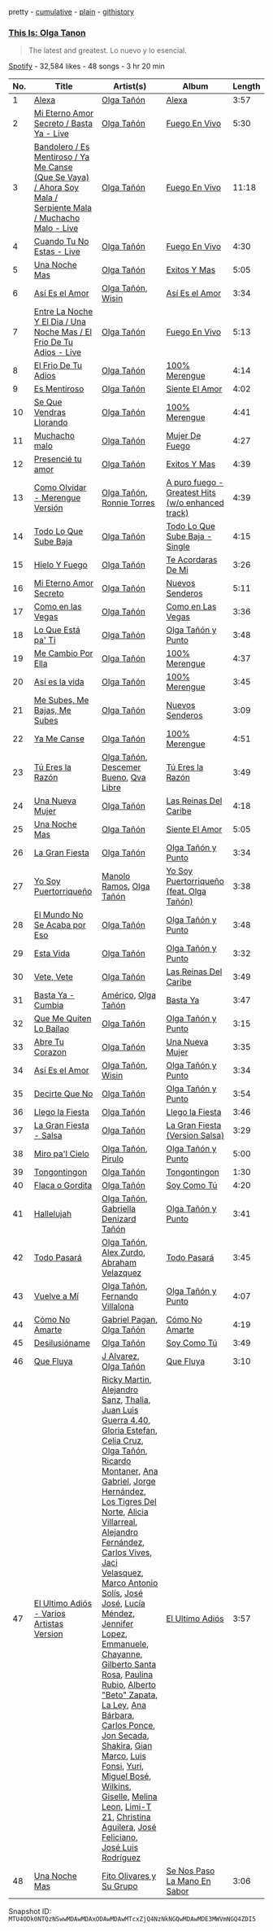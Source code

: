 pretty - [cumulative](/playlists/cumulative/37i9dQZF1DXbicEtPvsx8f.md) - [plain](/playlists/plain/37i9dQZF1DXbicEtPvsx8f) - [githistory](https://github.githistory.xyz/mackorone/spotify-playlist-archive/blob/main/playlists/plain/37i9dQZF1DXbicEtPvsx8f)

### [This Is: Olga Tanon](https://open.spotify.com/playlist/37i9dQZF1DXbicEtPvsx8f)

> The latest and greatest\. Lo nuevo y lo esencial.

[Spotify](https://open.spotify.com/user/spotify) - 32,584 likes - 48 songs - 3 hr 20 min

| No. | Title | Artist(s) | Album | Length |
|---|---|---|---|---|
| 1 | [Alexa](https://open.spotify.com/track/4Fh1hMmlADgnOFWvEzQBTE) | [Olga Tañón](https://open.spotify.com/artist/4pv1Jo4PbYI8LMADJoTWjE) | [Alexa](https://open.spotify.com/album/1uyHEpEGI8EKBs09K4GsQf) | 3:57 |
| 2 | [Mi Eterno Amor Secreto / Basta Ya \- Live](https://open.spotify.com/track/3fdRbxoIHlyXlPUuo39Rvf) | [Olga Tañón](https://open.spotify.com/artist/4pv1Jo4PbYI8LMADJoTWjE) | [Fuego En Vivo](https://open.spotify.com/album/1armCApAxjIem114Jqp2Ni) | 5:30 |
| 3 | [Bandolero / Es Mentiroso / Ya Me Canse \(Que Se Vaya\) / Ahora Soy Mala / Serpiente Mala / Muchacho Malo \- Live](https://open.spotify.com/track/0OW2LHs6lQkSuUakW77NzF) | [Olga Tañón](https://open.spotify.com/artist/4pv1Jo4PbYI8LMADJoTWjE) | [Fuego En Vivo](https://open.spotify.com/album/1armCApAxjIem114Jqp2Ni) | 11:18 |
| 4 | [Cuando Tu No Estas \- Live](https://open.spotify.com/track/0Cb5X955vi6qDz3dpr1LzL) | [Olga Tañón](https://open.spotify.com/artist/4pv1Jo4PbYI8LMADJoTWjE) | [Fuego En Vivo](https://open.spotify.com/album/0c0MsG7DogXKZvI33QIis8) | 4:30 |
| 5 | [Una Noche Mas](https://open.spotify.com/track/6hFhxzvpcWmtDJre0ejXEj) | [Olga Tañón](https://open.spotify.com/artist/4pv1Jo4PbYI8LMADJoTWjE) | [Exitos Y Mas](https://open.spotify.com/album/4thP48PLORTrH3xXGblfEx) | 5:05 |
| 6 | [Así Es el Amor](https://open.spotify.com/track/1LA8a9tObDocqWhElbmzS5) | [Olga Tañón](https://open.spotify.com/artist/4pv1Jo4PbYI8LMADJoTWjE), [Wisin](https://open.spotify.com/artist/3E6xrwgnVfYCrCs0ePERDz) | [Así Es el Amor](https://open.spotify.com/album/2QjRiqPHLxkF5wSQQn4LvA) | 3:34 |
| 7 | [Entre La Noche Y El Dia / Una Noche Mas / El Frio De Tu Adios \- Live](https://open.spotify.com/track/2hsTg0CqOXU4DWWqUgsEpD) | [Olga Tañón](https://open.spotify.com/artist/4pv1Jo4PbYI8LMADJoTWjE) | [Fuego En Vivo](https://open.spotify.com/album/1armCApAxjIem114Jqp2Ni) | 5:13 |
| 8 | [El Frio De Tu Adios](https://open.spotify.com/track/3YrrhwGFxEMKEFIzNh1k1R) | [Olga Tañón](https://open.spotify.com/artist/4pv1Jo4PbYI8LMADJoTWjE) | [100% Merengue](https://open.spotify.com/album/341ZS1EddJkPqUYVa8mBoI) | 4:14 |
| 9 | [Es Mentiroso](https://open.spotify.com/track/2AR6gN4QVBdJ8iw2KSG7fQ) | [Olga Tañón](https://open.spotify.com/artist/4pv1Jo4PbYI8LMADJoTWjE) | [Siente El Amor](https://open.spotify.com/album/4IlAVoLQ0uqWQaY4DaAL6R) | 4:02 |
| 10 | [Se Que Vendras Llorando](https://open.spotify.com/track/5ZdMrmF1ehmBoDvMBF1Jt5) | [Olga Tañón](https://open.spotify.com/artist/4pv1Jo4PbYI8LMADJoTWjE) | [100% Merengue](https://open.spotify.com/album/341ZS1EddJkPqUYVa8mBoI) | 4:41 |
| 11 | [Muchacho malo](https://open.spotify.com/track/58MAh1fboa0lvwaX2JS0B1) | [Olga Tañón](https://open.spotify.com/artist/4pv1Jo4PbYI8LMADJoTWjE) | [Mujer De Fuego](https://open.spotify.com/album/4VV3JWcUvnRNE0OhuRkugJ) | 4:27 |
| 12 | [Presencié tu amor](https://open.spotify.com/track/1NexFzzLmFpNtBphGcQgrP) | [Olga Tañón](https://open.spotify.com/artist/4pv1Jo4PbYI8LMADJoTWjE) | [Exitos Y Mas](https://open.spotify.com/album/4thP48PLORTrH3xXGblfEx) | 4:39 |
| 13 | [Como Olvidar \- Merengue Versión](https://open.spotify.com/track/5nuJjO3AMB7dgkLzxDKW9g) | [Olga Tañón](https://open.spotify.com/artist/4pv1Jo4PbYI8LMADJoTWjE), [Ronnie Torres](https://open.spotify.com/artist/2QUD4hlzyYf6n1Fd9Kda1A) | [A puro fuego \- Greatest Hits \(w/o enhanced track\)](https://open.spotify.com/album/5CBFvEWQ4f2TX1LraSyFEn) | 4:39 |
| 14 | [Todo Lo Que Sube Baja](https://open.spotify.com/track/4U0wBFXkq5pnMVAZdNKpRf) | [Olga Tañón](https://open.spotify.com/artist/4pv1Jo4PbYI8LMADJoTWjE) | [Todo Lo Que Sube Baja \- Single](https://open.spotify.com/album/1nXYOxvsYA9tQoUSdJHtbj) | 4:15 |
| 15 | [Hielo Y Fuego](https://open.spotify.com/track/5drvSrs2PxEiMhJaBsOPe3) | [Olga Tañón](https://open.spotify.com/artist/4pv1Jo4PbYI8LMADJoTWjE) | [Te Acordaras De Mi](https://open.spotify.com/album/6PTqGPIkyNNilk09tuYQcr) | 3:26 |
| 16 | [Mi Eterno Amor Secreto](https://open.spotify.com/track/3rs5YnSBJxTlJRAeNbzEuh) | [Olga Tañón](https://open.spotify.com/artist/4pv1Jo4PbYI8LMADJoTWjE) | [Nuevos Senderos](https://open.spotify.com/album/2oENwEacMOAkpxiy0lZZrM) | 5:11 |
| 17 | [Como en las Vegas](https://open.spotify.com/track/5MIorTQiiz3qEP8YhxvkKZ) | [Olga Tañón](https://open.spotify.com/artist/4pv1Jo4PbYI8LMADJoTWjE) | [Como en Las Vegas](https://open.spotify.com/album/4BHCTn7mb4On7qmTzBGbUT) | 3:36 |
| 18 | [Lo Que Está pa' Ti](https://open.spotify.com/track/0WIsZkPDHZo1TqqvBXKQrp) | [Olga Tañón](https://open.spotify.com/artist/4pv1Jo4PbYI8LMADJoTWjE) | [Olga Tañón y Punto](https://open.spotify.com/album/7ddfBDcCfz6brOKQPteXFe) | 3:48 |
| 19 | [Me Cambio Por Ella](https://open.spotify.com/track/2pMsiXclJxGvmBscD1b2sB) | [Olga Tañón](https://open.spotify.com/artist/4pv1Jo4PbYI8LMADJoTWjE) | [100% Merengue](https://open.spotify.com/album/341ZS1EddJkPqUYVa8mBoI) | 4:37 |
| 20 | [Así es la vida](https://open.spotify.com/track/0cAOTOrlrPCDEIGYEh4Bun) | [Olga Tañón](https://open.spotify.com/artist/4pv1Jo4PbYI8LMADJoTWjE) | [100% Merengue](https://open.spotify.com/album/341ZS1EddJkPqUYVa8mBoI) | 3:45 |
| 21 | [Me Subes, Me Bajas, Me Subes](https://open.spotify.com/track/1mDc10QPqM46RNBNZ1FgXU) | [Olga Tañón](https://open.spotify.com/artist/4pv1Jo4PbYI8LMADJoTWjE) | [Nuevos Senderos](https://open.spotify.com/album/2oENwEacMOAkpxiy0lZZrM) | 3:09 |
| 22 | [Ya Me Canse](https://open.spotify.com/track/5B4li6IYSHC6OdoJFhVd1p) | [Olga Tañón](https://open.spotify.com/artist/4pv1Jo4PbYI8LMADJoTWjE) | [100% Merengue](https://open.spotify.com/album/341ZS1EddJkPqUYVa8mBoI) | 4:51 |
| 23 | [Tú Eres la Razón](https://open.spotify.com/track/3M9yvSEEO2Ufkq4ocJzWdc) | [Olga Tañón](https://open.spotify.com/artist/4pv1Jo4PbYI8LMADJoTWjE), [Descemer Bueno](https://open.spotify.com/artist/5luyt0SUvGkDMY4ILP6Qhl), [Qva Libre](https://open.spotify.com/artist/5M3cCzIdZYe7J1ON9XX6xQ) | [Tú Eres la Razón](https://open.spotify.com/album/07vYhQvzw6YlqBKy2urdR0) | 3:49 |
| 24 | [Una Nueva Mujer](https://open.spotify.com/track/3vPuWkt1cGZ45kTh0pjQNS) | [Olga Tañón](https://open.spotify.com/artist/4pv1Jo4PbYI8LMADJoTWjE) | [Las Reinas Del Caribe](https://open.spotify.com/album/0C2xSdPTymfiLPD4DGogx7) | 4:18 |
| 25 | [Una Noche Mas](https://open.spotify.com/track/2VF2YgP8dLbH8Eneh5nt01) | [Olga Tañón](https://open.spotify.com/artist/4pv1Jo4PbYI8LMADJoTWjE) | [Siente El Amor](https://open.spotify.com/album/4IlAVoLQ0uqWQaY4DaAL6R) | 5:05 |
| 26 | [La Gran Fiesta](https://open.spotify.com/track/4u6DLFZrXINev3s4IfDobf) | [Olga Tañón](https://open.spotify.com/artist/4pv1Jo4PbYI8LMADJoTWjE) | [Olga Tañón y Punto](https://open.spotify.com/album/7ddfBDcCfz6brOKQPteXFe) | 3:34 |
| 27 | [Yo Soy Puertorriqueño](https://open.spotify.com/track/5ZnLboL50gijLUWx0s36CV) | [Manolo Ramos](https://open.spotify.com/artist/2Y4HyZqAPMu0R6nvl5rWgW), [Olga Tañón](https://open.spotify.com/artist/4pv1Jo4PbYI8LMADJoTWjE) | [Yo Soy Puertorriqueño \(feat\. Olga Tañón\)](https://open.spotify.com/album/0VxJyiVfZMUnZIFqs8ioAJ) | 3:38 |
| 28 | [El Mundo No Se Acaba por Eso](https://open.spotify.com/track/3j1uKiIlPoN1oQfkuQgsvm) | [Olga Tañón](https://open.spotify.com/artist/4pv1Jo4PbYI8LMADJoTWjE) | [Olga Tañón y Punto](https://open.spotify.com/album/7ddfBDcCfz6brOKQPteXFe) | 3:48 |
| 29 | [Esta Vida](https://open.spotify.com/track/0HHv7DcpdGwkJ5xOeAZgkO) | [Olga Tañón](https://open.spotify.com/artist/4pv1Jo4PbYI8LMADJoTWjE) | [Olga Tañón y Punto](https://open.spotify.com/album/7ddfBDcCfz6brOKQPteXFe) | 3:32 |
| 30 | [Vete, Vete](https://open.spotify.com/track/0rtMJ82WBiJOegXLiRte0C) | [Olga Tañón](https://open.spotify.com/artist/4pv1Jo4PbYI8LMADJoTWjE) | [Las Reinas Del Caribe](https://open.spotify.com/album/0C2xSdPTymfiLPD4DGogx7) | 3:49 |
| 31 | [Basta Ya \- Cumbia](https://open.spotify.com/track/2iX3rxk0GMIhL1JK3rHpqN) | [Américo](https://open.spotify.com/artist/6eUAVH8tSq8WSJGPLeDN9c), [Olga Tañón](https://open.spotify.com/artist/4pv1Jo4PbYI8LMADJoTWjE) | [Basta Ya](https://open.spotify.com/album/39NPYuoThbuMW0yhje9jl9) | 3:47 |
| 32 | [Que Me Quiten Lo Bailao](https://open.spotify.com/track/7skxBIW42DcEUNIf7Ycz1l) | [Olga Tañón](https://open.spotify.com/artist/4pv1Jo4PbYI8LMADJoTWjE) | [Olga Tañón y Punto](https://open.spotify.com/album/7ddfBDcCfz6brOKQPteXFe) | 3:15 |
| 33 | [Abre Tu Corazon](https://open.spotify.com/track/5iTWIAADwgr8kY6TLK4Q7p) | [Olga Tañón](https://open.spotify.com/artist/4pv1Jo4PbYI8LMADJoTWjE) | [Una Nueva Mujer](https://open.spotify.com/album/1DjUSTJtfwIGaY1YKftJHp) | 3:35 |
| 34 | [Así Es el Amor](https://open.spotify.com/track/5mrTbAc8DAoE94EJ6KjiSL) | [Olga Tañón](https://open.spotify.com/artist/4pv1Jo4PbYI8LMADJoTWjE), [Wisin](https://open.spotify.com/artist/3E6xrwgnVfYCrCs0ePERDz) | [Olga Tañón y Punto](https://open.spotify.com/album/7ddfBDcCfz6brOKQPteXFe) | 3:34 |
| 35 | [Decirte Que No](https://open.spotify.com/track/3ZDwkD97mGz5ThOqVURmoB) | [Olga Tañón](https://open.spotify.com/artist/4pv1Jo4PbYI8LMADJoTWjE) | [Olga Tañón y Punto](https://open.spotify.com/album/7ddfBDcCfz6brOKQPteXFe) | 3:54 |
| 36 | [Llego la Fiesta](https://open.spotify.com/track/7A8PwvKu4b2biUBY0dlwG9) | [Olga Tañón](https://open.spotify.com/artist/4pv1Jo4PbYI8LMADJoTWjE) | [Llego la Fiesta](https://open.spotify.com/album/5pBtEZDeQgmq9oHX1dwuxa) | 3:46 |
| 37 | [La Gran Fiesta \- Salsa](https://open.spotify.com/track/3yE5tKq0XFDmAlsCbsH0TE) | [Olga Tañón](https://open.spotify.com/artist/4pv1Jo4PbYI8LMADJoTWjE) | [La Gran Fiesta \(Version Salsa\)](https://open.spotify.com/album/1XCFCwy2TMR9UFGchKl96c) | 3:29 |
| 38 | [Miro pa'l Cielo](https://open.spotify.com/track/2M21DClryThrAjVdPnBfiP) | [Olga Tañón](https://open.spotify.com/artist/4pv1Jo4PbYI8LMADJoTWjE), [Pirulo](https://open.spotify.com/artist/07rO1bvFX82Ixrp9A2nyCm) | [Olga Tañón y Punto](https://open.spotify.com/album/7ddfBDcCfz6brOKQPteXFe) | 5:00 |
| 39 | [Tongontingon](https://open.spotify.com/track/1XLg2LtjuWafFT4SJlMIK3) | [Olga Tañón](https://open.spotify.com/artist/4pv1Jo4PbYI8LMADJoTWjE) | [Tongontingon](https://open.spotify.com/album/7kV8cJZNckvESLiRHcfv9d) | 1:30 |
| 40 | [Flaca o Gordita](https://open.spotify.com/track/325lRUgW2c4SicDu0R46rR) | [Olga Tañón](https://open.spotify.com/artist/4pv1Jo4PbYI8LMADJoTWjE) | [Soy Como Tú](https://open.spotify.com/album/7BtVVXpTyUye4Y4sBorvVF) | 4:20 |
| 41 | [Hallelujah](https://open.spotify.com/track/4aFojH0HNTEgCmWCn1qFhq) | [Olga Tañón](https://open.spotify.com/artist/4pv1Jo4PbYI8LMADJoTWjE), [Gabriella Denizard Tañón](https://open.spotify.com/artist/4Uf7F1wX0aRHEzBc8QqzOI) | [Olga Tañón y Punto](https://open.spotify.com/album/7ddfBDcCfz6brOKQPteXFe) | 3:41 |
| 42 | [Todo Pasará](https://open.spotify.com/track/79MIBZkxaab6Pqv1Jsb49G) | [Olga Tañón](https://open.spotify.com/artist/4pv1Jo4PbYI8LMADJoTWjE), [Alex Zurdo](https://open.spotify.com/artist/0WI8OfWCRvK4nGHmKfFQmd), [Abraham Velazquez](https://open.spotify.com/artist/5RFxDCs8wl2GNVve5FemDu) | [Todo Pasará](https://open.spotify.com/album/2qYzPWIFw6k0lix800JNyL) | 3:45 |
| 43 | [Vuelve a Mí](https://open.spotify.com/track/3q0JZKRmD3KwA5WvgsrOQw) | [Olga Tañón](https://open.spotify.com/artist/4pv1Jo4PbYI8LMADJoTWjE), [Fernando Villalona](https://open.spotify.com/artist/4391zvuuIvVziLtsvq13Cu) | [Olga Tañón y Punto](https://open.spotify.com/album/7ddfBDcCfz6brOKQPteXFe) | 4:07 |
| 44 | [Cómo No Amarte](https://open.spotify.com/track/3htW78fd7ocb9rrgnXOLjk) | [Gabriel Pagan](https://open.spotify.com/artist/3InfS9TeNQro4bp9EWtuyP), [Olga Tañón](https://open.spotify.com/artist/4pv1Jo4PbYI8LMADJoTWjE) | [Cómo No Amarte](https://open.spotify.com/album/2qhdX7DDuE5CfwwtyKiWXE) | 4:19 |
| 45 | [Desilusióname](https://open.spotify.com/track/5KzNlonIRvwbhVI23IVNUN) | [Olga Tañón](https://open.spotify.com/artist/4pv1Jo4PbYI8LMADJoTWjE) | [Soy Como Tú](https://open.spotify.com/album/7BtVVXpTyUye4Y4sBorvVF) | 3:49 |
| 46 | [Que Fluya](https://open.spotify.com/track/6fTLM5o5yKO20WVMKGHMrY) | [J Alvarez](https://open.spotify.com/artist/6XFITTl7cFTdopDY3lUdlY), [Olga Tañón](https://open.spotify.com/artist/4pv1Jo4PbYI8LMADJoTWjE) | [Que Fluya](https://open.spotify.com/album/7JvnTJ5JVIGwSi9C7Mrzja) | 3:10 |
| 47 | [El Ultimo Adiós \- Varios Artistas Version](https://open.spotify.com/track/0tzixmHNQfE6S6SirSToxW) | [Ricky Martin](https://open.spotify.com/artist/7slfeZO9LsJbWgpkIoXBUJ), [Alejandro Sanz](https://open.spotify.com/artist/5sUrlPAHlS9NEirDB8SEbF), [Thalia](https://open.spotify.com/artist/23wEWD21D4TPYiJugoXmYb), [Juan Luis Guerra 4.40](https://open.spotify.com/artist/3nlpTZci9O5W8RsNoNH559), [Gloria Estefan](https://open.spotify.com/artist/5IFCkqu9J6xdWeYMk5I889), [Celia Cruz](https://open.spotify.com/artist/2weA6hhVqTIN2gSn9PUB9U), [Olga Tañón](https://open.spotify.com/artist/4pv1Jo4PbYI8LMADJoTWjE), [Ricardo Montaner](https://open.spotify.com/artist/4uoz4FUMvpeyGClFTTDBsD), [Ana Gabriel](https://open.spotify.com/artist/41ESHLayJ5sDKjAOv6cMhe), [Jorge Hernández](https://open.spotify.com/artist/5O2KyWcHYBmjmobgNLumcb), [Los Tigres Del Norte](https://open.spotify.com/artist/3hYtANQYrE6pd2PbtEyTIy), [Alicia Villarreal](https://open.spotify.com/artist/6Hf2g14O2TP25JUNZuvIgn), [Alejandro Fernández](https://open.spotify.com/artist/6sq1yF0OZEWA4xoXVKW1L9), [Carlos Vives](https://open.spotify.com/artist/4vhNDa5ycK0ST968ek7kRr), [Jaci Velasquez](https://open.spotify.com/artist/7MbmKsnvXjl4GA7Dr27kko), [Marco Antonio Solís](https://open.spotify.com/artist/3tJnB0s6c3oXPq1SCCavnd), [José José](https://open.spotify.com/artist/4mN0qcMxWX8oToqfDPM5yV), [Lucía Méndez](https://open.spotify.com/artist/4MbmeIi7C8qe1LboVhdaUN), [Jennifer Lopez](https://open.spotify.com/artist/2DlGxzQSjYe5N6G9nkYghR), [Emmanuele](https://open.spotify.com/artist/7HBONupvCpvcMp1ZxK84Ii), [Chayanne](https://open.spotify.com/artist/1JbemQ1fPt2YmSLjAFhPBv), [Gilberto Santa Rosa](https://open.spotify.com/artist/27vNK840zYq6IfDijHPsv1), [Paulina Rubio](https://open.spotify.com/artist/1d6dwipPrsFSJVmFTTdFSS), [Alberto "Beto" Zapata](https://open.spotify.com/artist/20VNXin5fi626FsmioiExE), [La Ley](https://open.spotify.com/artist/1ZVoRDO29AlDXiMkRLMZSK), [Ana Bárbara](https://open.spotify.com/artist/43qxAkuKFB6fMNSeS5dO7Z), [Carlos Ponce](https://open.spotify.com/artist/4ff5IojFqry4841QjwULTV), [Jon Secada](https://open.spotify.com/artist/10n1KB2sjTrGdyuC83y8jW), [Shakira](https://open.spotify.com/artist/0EmeFodog0BfCgMzAIvKQp), [Gian Marco](https://open.spotify.com/artist/2gDqGAadPIPiA7LtmNn74g), [Luis Fonsi](https://open.spotify.com/artist/4V8Sr092TqfHkfAA5fXXqG), [Yuri](https://open.spotify.com/artist/4OgNARLQSC4yy7Dsa5cqxx), [Miguel Bosé](https://open.spotify.com/artist/7mWCSSOYqm4E9mB7V4ot6S), [Wilkins](https://open.spotify.com/artist/5Awnuu794580X3uHQGx78O), [Giselle](https://open.spotify.com/artist/5gr23KYBk2FyIBx5xpHVjE), [Melina Leon](https://open.spotify.com/artist/5oj50e6WeS3yFv92YDOfXA), [Limi\-T 21](https://open.spotify.com/artist/5j8Q0VC4Be4yhcQ1tf8Sh7), [Christina Aguilera](https://open.spotify.com/artist/1l7ZsJRRS8wlW3WfJfPfNS), [José Feliciano](https://open.spotify.com/artist/7K78lVZ8XzkjfRSI7570FF), [José Luis Rodríguez](https://open.spotify.com/artist/15YnmlNukYCFvwaFnoDwwV) | [El Ultimo Adiós](https://open.spotify.com/album/1Tz1WfJZkvWPhyFHWAzZLo) | 3:57 |
| 48 | [Una Noche Mas](https://open.spotify.com/track/6fNBsKZ17uoexXR0Xo0NjX) | [Fito Olivares y Su Grupo](https://open.spotify.com/artist/3zzeZVLuOeetfimOd4k8rE) | [Se Nos Paso La Mano En Sabor](https://open.spotify.com/album/6oL9RVp9PRaVi7ldTgMErs) | 3:06 |

Snapshot ID: `MTU4ODk0NTQzNSwwMDAwMDAxODAwMDAwMTcxZjQ4NzNkNGQwMDAwMDE3MWVmNGQ4ZDI5`